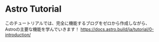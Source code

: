 # Astro Tutorial
このチュートリアルでは、完全に機能するブログをゼロから作成しながら、Astroの主要な機能を学んでいきます！
https://docs.astro.build/ja/tutorial/0-introduction/